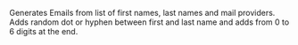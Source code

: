 Generates Emails from list of first names, last names and mail providers.<br>
Adds random dot or hyphen between first and last name and adds from 0 to 6 digits at the end.
